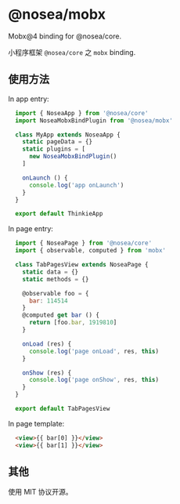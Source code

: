 @nosea/mobx
=========
Mobx@4 binding for @nosea/core.

小程序框架 `@nosea/core` 之 `mobx` binding.

## 使用方法
In app entry: 
```javascript
  import { NoseaApp } from '@nosea/core'
  import NoseaMobxBindPlugin from '@nosea/mobx'

  class MyApp extends NoseaApp {
    static pageData = {}
    static plugins = [
      new NoseaMobxBindPlugin()
    ]

    onLaunch () {
      console.log('app onLaunch')
    }
  }

  export default ThinkieApp
```

In page entry:
```javascript
  import { NoseaPage } from '@nosea/core'
  import { observable, computed } from 'mobx'

  class TabPagesView extends NoseaPage {
    static data = {}
    static methods = {}

    @observable foo = {
      bar: 114514
    }
    @computed get bar () {
      return [foo.bar, 1919810]
    }

    onLoad (res) {
      console.log('page onLoad', res, this)
    }

    onShow (res) {
      console.log('page onShow', res, this)
    }
  }

  export default TabPagesView
```

In page template:
```html
  <view>{{ bar[0] }}</view>
  <view>{{ bar[1] }}</view>
```

## 其他
使用 MIT 协议开源。
